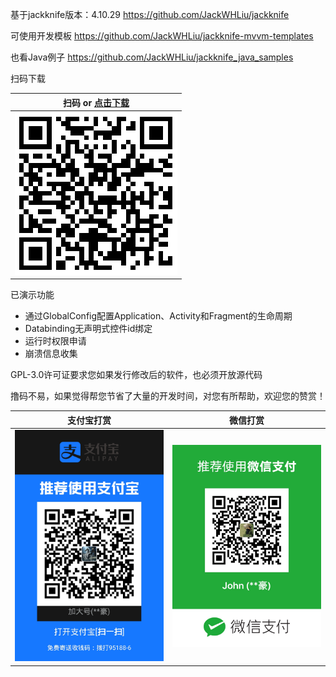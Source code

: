 基于jackknife版本：4.10.29  https://github.com/JackWHLiu/jackknife

可使用开发模板 https://github.com/JackWHLiu/jackknife-mvvm-templates

也看Java例子 https://github.com/JackWHLiu/jackknife_java_samples

扫码下载

| 扫码 or [点击下载](https://35-280676759-gh.circle-artifacts.com/0/apks/release/app-release.apk) |
| :----------------------------------------------------------: |
| <img src="/qrcode/qrcode.png" alt="扫码下载体验" width="260px" /> |

已演示功能

- 通过GlobalConfig配置Application、Activity和Fragment的生命周期
- Databinding无声明式控件id绑定
- 运行时权限申请
- 崩溃信息收集

GPL-3.0许可证要求您如果发行修改后的软件，也必须开放源代码

撸码不易，如果觉得帮您节省了大量的开发时间，对您有所帮助，欢迎您的赞赏！

| 支付宝打赏                                                   | 微信打赏                                                     |
| ------------------------------------------------------------ | ------------------------------------------------------------ |
| <img src="https://github.com/JackWHLiu/jackknife_kotlin_samples/blob/master/support/alipay.jpg" alt="支付宝打赏作者" width="260px" /> | <img src="https://github.com/JackWHLiu/jackknife_kotlin_samples/blob/master/support/wxpay.jpg" alt="微信打赏作者" width="260px" /> |

